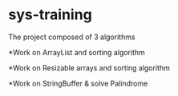 # sys-training
The project composed of 3 algorithms


*Work on ArrayList and sorting algorithm

*Work on Resizable arrays and sorting algorithm

*Work on StringBuffer & solve Palindrome

